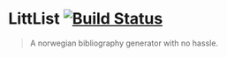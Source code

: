 # LittList [![Build Status](https://travis-ci.org/michaelmcmillan/LittList.svg?branch=master)](https://travis-ci.org/michaelmcmillan/LittList)
> A norwegian bibliography generator with no hassle.
